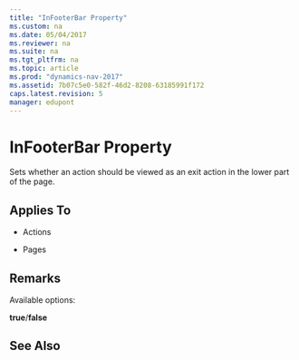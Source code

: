 ```yaml
---
title: "InFooterBar Property"
ms.custom: na
ms.date: 05/04/2017
ms.reviewer: na
ms.suite: na
ms.tgt_pltfrm: na
ms.topic: article
ms.prod: "dynamics-nav-2017"
ms.assetid: 7b07c5e0-582f-46d2-8208-63185991f172
caps.latest.revision: 5
manager: edupont
---
```

# InFooterBar Property
Sets whether an action should be viewed as an exit action in the lower part of the page.  
  
## Applies To  
  
-   Actions  
  
-   Pages  
  
## Remarks  
 Available options:  
  
 **true**/**false**
  
## See Also  
 